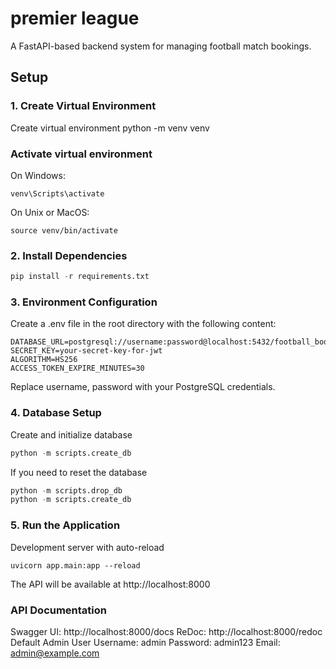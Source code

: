 # premier league
A FastAPI-based backend system for managing football match bookings.

## Setup
### 1. Create Virtual Environment
Create virtual environment
python -m venv venv

### Activate virtual environment
On Windows:
```
venv\Scripts\activate
```
On Unix or MacOS:
```
source venv/bin/activate
````
### 2. Install Dependencies
```python
pip install -r requirements.txt
```

### 3. Environment Configuration
Create a .env file in the root directory with the following content:
```
DATABASE_URL=postgresql://username:password@localhost:5432/football_booking
SECRET_KEY=your-secret-key-for-jwt
ALGORITHM=HS256
ACCESS_TOKEN_EXPIRE_MINUTES=30
```
Replace username, password with your PostgreSQL credentials.

### 4. Database Setup
Create and initialize database
```python
python -m scripts.create_db
```

If you need to reset the database
```python
python -m scripts.drop_db
python -m scripts.create_db
```
### 5. Run the Application
Development server with auto-reload
```
uvicorn app.main:app --reload
```
The API will be available at http://localhost:8000

### API Documentation
Swagger UI: http://localhost:8000/docs
ReDoc: http://localhost:8000/redoc
Default Admin User
Username: admin
Password: admin123
Email: admin@example.com